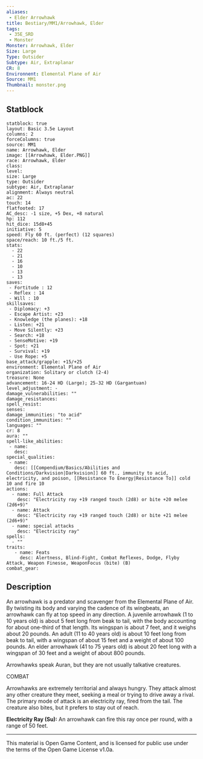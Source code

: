 ```yaml
---
aliases:
 - Elder Arrowhawk
title: Bestiary/MM1/Arrowhawk, Elder
tags: 
 - 35E_SRD
 - Monster
Monster: Arrowhawk, Elder
Size: Large
Type: Outsider
Subtype: Air, Extraplanar
CR: 8
Environnent: Elemental Plane of Air
Source: MM1
Thumbnail: monster.png
---
```


## Statblock

```statblock
statblock: true
layout: Basic 3.5e Layout
columns: 2
forceColumns: true
source: MM1 
name: Arrowhawk, Elder
image: [[Arrowhawk, Elder.PNG]]
race: Arrowhawk, Elder
class: 
level: 
size: Large
type: Outsider
subtype: Air, Extraplanar
alignment: Always neutral
ac: 22
touch: 14
flatfooted: 17
AC_desc: -1 size, +5 Dex, +8 natural
hp: 112
hit_dice: 15d8+45
initiative: 5
speed: Fly 60 ft. (perfect) (12 squares)
space/reach: 10 ft./5 ft.
stats:
  - 22
  - 21
  - 16
  - 10
  - 13
  - 13
saves:
 - Fortitude : 12
 - Reflex : 14
 - Will : 10
skillsaves:
 - Diplomacy: +3
 - Escape Artist: +23
 - Knowledge (the planes): +18
 - Listen: +21
 - Move Silently: +23
 - Search: +18
 - SenseMotive: +19
 - Spot: +21
 - Survival: +19
 - Use Rope: +5
base_attack/grapple: +15/+25
environment: Elemental Plane of Air
organization: Solitary or clutch (2-4)
treasure: None
advancement: 16-24 HD (Large); 25-32 HD (Gargantuan)
level_adjustment: -
damage_vulnerabilities: ""
damage_resistances: 
spell_resist: 
senses: 
damage_immunities: "to acid"
condition_immunities: ""
languages: ""
cr: 8
aura: ""
spell-like_abilities:
 - name: 
   desc: 
special_qualities:
 - name:
   desc: [[Compendium/Basics/Abilities and Conditions/Darkvision|Darkvision]] 60 ft., immunity to acid, electricity, and poison, [[Resistance To Energy|Resistance To]] cold 10 and fire 10
actions:
  - name: Full Attack
    desc: "Electricity ray +19 ranged touch (2d8) or bite +20 melee (2d6+9)"
  - name: Attack
    desc: "Electricity ray +19 ranged touch (2d8) or bite +21 melee (2d6+9)"
  - name: special attacks
    desc: "Electricity ray"
spells:
  - ""
traits:
   - name: Feats
     desc: Alertness, Blind-Fight, Combat Reflexes, Dodge, Flyby Attack, Weapon Finesse, WeaponFocus (bite) (B)
combat_gear:  
```

## Description



An arrowhawk is a predator and scavenger from the Elemental Plane of Air. By twisting its body and varying the cadence of its wingbeats, an arrowhawk can fly at top speed in any direction. A juvenile arrowhawk (1 to 10 years old) is about 5 feet long from beak to tail, with the body accounting for about one-third of that length. Its wingspan is about 7 feet, and it weighs about 20 pounds. An adult (11 to 40 years old) is about 10 feet long from beak to tail, with a wingspan of about 15 feet and a weight of about 100 pounds. An elder arrowhawk (41 to 75 years old) is about 20 feet long with a wingspan of 30 feet and a weight of about 800 pounds.

Arrowhawks speak Auran, but they are not usually talkative creatures.

COMBAT

Arrowhawks are extremely territorial and always hungry. They attack almost any other creature they meet, seeking a meal or trying to drive away a rival. The primary mode of attack is an electricity ray, fired from the tail. The creature also bites, but it prefers to stay out of reach.


**Electricity Ray (Su):** An arrowhawk can fire this ray once per round, with a range of 50 feet.

---

This material is Open Game Content, and is licensed for public use under the terms of the Open Game License v1.0a.

